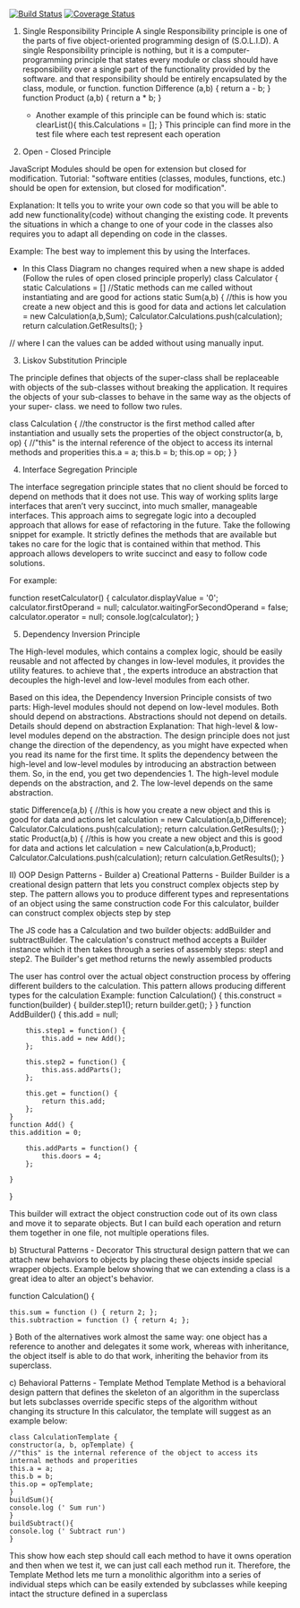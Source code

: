 [![Build Status](https://travis-ci.org/an543/BasicCaculator.svg?branch=master)](https://travis-ci.org/an543/BasicCaculator)
[![Coverage Status](https://coveralls.io/repos/github/an543/BasicCaculator/badge.svg?branch=master)](https://coveralls.io/github/an543/BasicCaculator?branch=master)

1. Single Responsibility Principle 
   A single Responsibility principle is one of the parts of five object-oriented programming design of (S.O.L.I.D). A single Responsibility principle is nothing,
   but it is a computer-programming principle that states every module or class should have responsibility over a single part of the functionality provided by the software. and that responsibility should be entirely encapsulated by the class, module, or function.
function Difference (a,b) {
return a - b;
}
   function Product (a,b) {
   return a * b;
   }
   - Another example of this principle can be found which is:
     static clearList(){
     this.Calculations = [];
     }
  This principle can find more in the test file where each test represent each 
     operation
     
2. Open - Closed Principle 

JavaScript Modules should be open for extension but closed for modification.
Tutorial: 
"software entities (classes, modules, functions, etc.) should be open for extension, but closed for modification".

Explanation: It tells you to write your own code so that you will be able to add new functionality(code) without changing the existing code. It prevents the situations in which a change to one of your code in the classes also requires you to adapt all depending on code in the classes.

Example: The best way to implement this by using the Interfaces. 

-	In this Class Diagram no changes required when a new shape is added (Follow the rules of open closed principle properly)
class Calculator {
    static Calculations = []
    //Static methods can me called without instantiating and are good for actions
    static Sum(a,b) {
        //this is how you create a new object and this is good for data and actions
          let calculation = new Calculation(a,b,Sum);
          Calculator.Calculations.push(calculation);
        return calculation.GetResults();
    }

// where I can the values can be added without using manually input. 

3)  Liskov Substitution Principle

The principle defines that objects of the super-class shall be replaceable 
with objects of the sub-classes without breaking the application. 
It requires the objects of your sub-classes to behave in the same way as the objects of your super- class. we need to follow two rules.

class Calculation {
    //the constructor is the first method called after instantiation and usually sets the properties of the object
    constructor(a, b, op) {
        //"this" is the internal reference of the object to access its internal methods and properities
        this.a = a;
        this.b = b;
        this.op = op;
    }
}

4) Interface Segregation Principle

The interface segregation principle states that no client should be forced to depend on methods that it does not use.
This way of working splits large interfaces that aren’t very succinct, into much smaller, manageable interfaces. This approach aims to segregate logic into 
a decoupled approach that allows for ease of refactoring in the future. Take the following snippet for example. 
It strictly defines the methods that are available but takes no care for the logic that is 
contained within that method. This approach allows developers to write succinct and easy to follow code solutions.

For example:
	
 function resetCalculator() {
  calculator.displayValue = '0';
  calculator.firstOperand = null;
  calculator.waitingForSecondOperand = false;
  calculator.operator = null;
  console.log(calculator);
}

5) Dependency Inversion Principle

The High-level modules, which contains a complex logic, should be easily reusable and not affected by changes in low-level modules, it provides the utility features. to achieve that , the experts introduce an abstraction 
that decouples the high-level and low-level modules from each other.

Based on this idea, the Dependency Inversion Principle consists of two parts:
High-level modules should not depend on low-level modules. Both should depend on abstractions.
Abstractions should not depend on details. Details should depend on abstraction Explanation: That high-level & low-level modules depend on the abstraction. 
The design principle does not just change the direction of the dependency, as you might have expected when you read its name for the first time. 
It splits the dependency between the high-level and low-level modules by introducing an abstraction between them. So, in the end, you get two dependencies 1. 
The high-level module depends on the abstraction, and 2. The low-level depends on the same abstraction.

  static Difference(a,b) {
        //this is how you create a new object and this is good for data and actions
        let calculation = new Calculation(a,b,Difference);
        Calculator.Calculations.push(calculation);
        return calculation.GetResults();
    }
    static Product(a,b) {
        //this is how you create a new object and this is good for data and actions
        let calculation = new Calculation(a,b,Product);
        Calculator.Calculations.push(calculation);
        return calculation.GetResults();
    }


II) OOP Design Patterns - Builder
a) Creational Patterns - Builder
Builder is a creational design pattern that lets you construct complex objects step by step. 
The pattern allows you to produce different types and representations of an object using the same construction code
For this calculator, builder can construct complex objects step by step

The JS code has a Calculation and two builder objects: 
addBuilder and subtractBuilder. The calculation's construct method accepts a Builder 
instance which it then takes through a series of assembly steps: step1 and
step2. The Builder's get method returns the newly assembled products

The user has control over the actual object construction process by 
offering different builders to the calculation. 
This pattern allows producing different types for the calculation
Example:
    function Calculation() {
    this.construct = function(builder) {
    builder.step1();
    return builder.get();
        }
    }
    function AddBuilder() {
    this.add = null;
    
        this.step1 = function() {
            this.add = new Add();
        };
     
        this.step2 = function() {
            this.ass.addParts();
        };
     
        this.get = function() {
            return this.add;
        };
    }
    function Add() {
    this.addition = 0;
    
        this.addParts = function() {
            this.doors = 4;
        };
      
    }
}

This builder will extract the object construction code out of its own class
and move it to separate objects. But I can build each operation and return them together in one
file, not multiple operations files.

b) Structural Patterns - Decorator
 This structural design pattern that we can attach new behaviors to objects by placing 
these objects inside special wrapper objects.
Example below showing that we can extending a class is a great idea to alter an object's behavior.

function Calculation() {

    this.sum = function () { return 2; };
    this.subtraction = function () { return 4; };

}
Both of the alternatives work almost the same way: 
one object has a reference to another and delegates it some work, whereas with inheritance, 
the object itself is able to do that work, inheriting the behavior from its superclass.

c) Behavioral Patterns - Template Method
Template Method is a behavioral design pattern that defines the skeleton of an
algorithm in the superclass but lets subclasses override 
specific steps of the algorithm without changing its structure
 In this calculator, the template will suggest as an example below:

    class CalculationTemplate {
    constructor(a, b, opTemplate) {
    //"this" is the internal reference of the object to access its internal methods and properities
    this.a = a;
    this.b = b;
    this.op = opTemplate;
    }
    buildSum(){
    console.log (' Sum run')
    }
    buildSubtract(){
    console.log (' Subtract run')
    }

This show how each step should call each method to have it owns operation
and then when we test it, we can just call each method run it. 
Therefore, the Template Method lets me turn a monolithic algorithm into a series of individual steps which can
be easily extended by subclasses while keeping intact the structure defined in a superclass